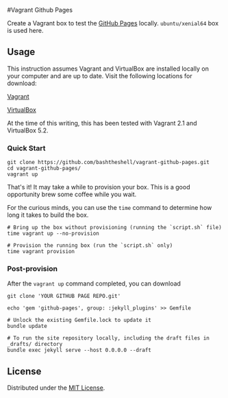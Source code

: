 #Vagrant Github Pages

Create a Vagrant box to test the [GitHub Pages](https://github.com/github/pages-gem) locally. `ubuntu/xenial64` box is used here.

## Usage

This instruction assumes Vagrant and VirtualBox are installed locally on your computer and are up to date. Visit the following locations for download:

[Vagrant](https://www.vagrantup.com/downloads.html)

[VirtualBox](https://www.virtualbox.org/wiki/Downloads)

At the time of this writing, this has been tested with Vagrant 2.1 and VirtualBox 5.2.

### Quick Start

```
git clone https://github.com/bashtheshell/vagrant-github-pages.git
cd vagrant-github-pages/
vagrant up
```

That's it! It may take a while to provision your box. This is a good opportunity brew some coffee while you wait.


For the curious minds, you can use the `time` command to determine how long it takes to build the box.

```
# Bring up the box without provisioning (running the `script.sh` file)
time vagrant up --no-provision

# Provision the running box (run the `script.sh` only)
time vagrant provision
```

### Post-provision

After the `vagrant up` command completed, you can download 

```
git clone 'YOUR GITHUB PAGE REPO.git'

echo 'gem 'github-pages', group: :jekyll_plugins' >> Gemfile

# Unlock the existing Gemfile.lock to update it
bundle update

# To run the site repository locally, including the draft files in _drafts/ directory
bundle exec jekyll serve --host 0.0.0.0 --draft
```


## License

Distributed under the [MIT License](LICENSE).
